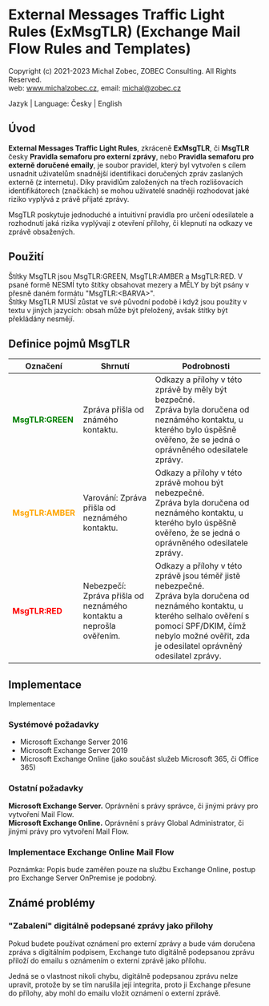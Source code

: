 # External Messages Traffic Light Rules (ExMsgTLR) (Exchange Mail Flow Rules and Templates)

Copyright (c) 2021-2023 Michal Zobec, ZOBEC Consulting. All Rights Reserved.  
web: www.michalzobec.cz, email: michal@zobec.cz

Jazyk | Language: Česky | English


## Úvod

**External Messages Traffic Light Rules**, zkráceně **ExMsgTLR**, či **MsgTLR** česky **Pravidla semaforu pro externí zprávy**, nebo **Pravidla semaforu pro externě doručené emaily**, je soubor pravidel, který byl vytvořen s cílem usnadnit uživatelům snadnější identifikaci doručených zpráv zaslaných externě (z internetu). Díky pravidlům založených na třech rozlišovacích identifikátorech (značkách) se mohou uživatelé snadněji rozhodovat jaké riziko vyplývá z právě přijaté zprávy.

MsgTLR poskytuje jednoduché a intuitivní pravidla pro určení odesilatele a rozhodnutí jaká rizika vyplývají z otevření přílohy, či klepnutí na odkazy ve zprávě obsažených.

## Použití

Štítky MsgTLR jsou MsgTLR:GREEN, MsgTLR:AMBER a MsgTLR:RED. V psané formě NESMÍ tyto štítky obsahovat mezery a MĚLY by být psány v přesně daném formátu "MsgTLR:\<BARVA>".  
Štítky MsgTLR MUSÍ zůstat ve své původní podobě i když jsou použity v textu v jiných jazycích: obsah může být přeložený, avšak štítky být překládány nesmějí.

## Definice pojmů MsgTLR

| Označení | Shrnutí | Podrobnosti |
| --------------------------------- | --------------------- | --------------------- |
| <span style="color: green;">**MsgTLR:GREEN**</span> | Zpráva přišla od známého kontaktu. | Odkazy a přílohy v této zprávě by měly být bezpečné.<br/>Zpráva byla doručena od neznámého kontaktu, u kterého bylo úspěšně ověřeno, že se jedná o oprávněného odesilatele zprávy. |
| <span style="color: orange;">**MsgTLR:AMBER**</span> | Varování: Zpráva přišla od neznámého kontaktu. | Odkazy a přílohy v této zprávě mohou být nebezpečné.<br/>Zpráva byla doručena od neznámého kontaktu, u kterého bylo úspěšně ověřeno, že se jedná o oprávněného odesilatele zprávy. |
| <span style="color: red;">**MsgTLR:RED**</span> | Nebezpečí: Zpráva přišla od neznámého kontaktu a neprošla ověřením. | Odkazy a přílohy v této zprávě jsou téměř jistě nebezpečné.<br/>Zpráva byla doručena od neznámého kontaktu, u kterého selhalo ověření s pomocí SPF/DKIM, čímž nebylo možné ověřit, zda je odesilatel oprávněný odesilatel zprávy. |

## Implementace

Implementace 


### Systémové požadavky

* Microsoft Exchange Server 2016
* Microsoft Exchange Server 2019
* Microsoft Exchange Online (jako součást služeb Microsoft 365, či Office 365)

### Ostatní požadavky

**Microsoft Exchange Server.** Oprávnění s právy správce, či jinými právy pro vytvoření Mail Flow.  
**Microsoft Exchange Online.** Oprávnění s právy Global Administrator, či jinými právy pro vytvoření Mail Flow.

### Implementace Exchange Online Mail Flow

Poznámka: Popis bude zaměřen pouze na službu Exchange Online, postup pro Exchange Server OnPremise je podobný.




## Známé problémy


### "Zabalení" digitálně podepsané zprávy jako přílohy

Pokud budete používat oznámení pro externí zprávy a bude vám doručena zpráva s digitálním podpisem, Exchange tuto digitálně podepsanou zprávu přiloží do emailu s oznámením o externí zprávě jako přílohu.

Jedná se o vlastnost nikoli chybu, digitálně podepsanou zprávu nelze upravit, protože by se tím narušila její integrita, proto ji Exchange přesune do přílohy, aby mohl do emailu vložit oznámení o externí zprávě.


